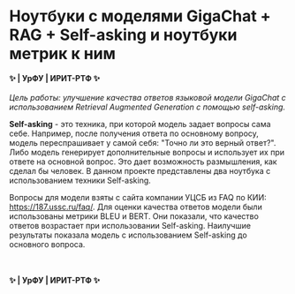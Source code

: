 # Ноутбуки с моделями GigaChat + RAG + Self-asking и ноутбуки метрик к ним
**✨ | УрФУ | ИРИТ-РТФ ✨**\
\
*Цель работы: улучшение качества ответов языковой модели GigaChat с использованием Retrieval Augmented Generation с помощью self-asking.*

**Self-asking** - это техника, при которой модель задает вопросы сама себе. Например, после получения ответа по основному вопросу, модель переспрашивает у самой себя: "Точно ли это верный ответ?". Либо модель генерирует дополнительные вопросы и использует их при ответе на основной вопрос. Это дает возможность размышления, как сделал бы человек. В данном проекте представлены два ноутбука с использованием техники Self-asking.

Вопросы для модели взяты с сайта компании УЦСБ из FAQ по КИИ: https://187.ussc.ru/faq/. Для оценки качества ответов модели были использованы метрики BLEU и BERT. Они показали, что качество ответов возрастает при использовании Self-asking. Наилучшие результаты показала модель с использованием Self-asking до основного вопроса.

\
\
**✨ | УрФУ | ИРИТ-РТФ ✨**
